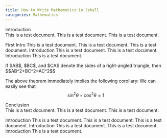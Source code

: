 ```yaml
---
title: How to Write Mathematics in Jekyll
categories: Mathematics
---
```

    
<section>Introduction</section>
This is a test document.
This is a test document.
This is a test document.

<subsection>First Intro</subsection>
This is a test document.
This is a test document.
This is a test document. 
<subsection>Introduction</subsection>
This is a test document.
This is a test document.
<subsection>Introduction</subsection>
This is a test document.

  
<theorem data-title="Pythagorean" data-number="1">
  If $AB$, $BC$, and $CA$ denote the sides of a right-angled triangle, then
  $$AB^2+BC^2=AC^2$$
</theorem>

The above theorem immediately implies the following corollary:
<corollary data-title="Formula of Sum" data-number="1.2">
  We can easily see that 
  $$\sin^2{\theta}+\cos^2{\theta}=1$$
</corollary>


<section>Conclusion</section>
This is a test document.
This is a test document.
This is a test document.

<subsection>Introduction</subsection>
This is a test document.
This is a test document.
This is a test document. 
<subsection>Introduction</subsection>
This is a test document.
This is a test document.
<subsection>Introduction</subsection>
This is a test document.
